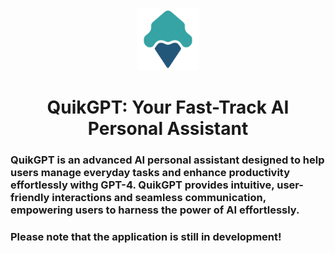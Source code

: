 
<p align="center">
    <img src="./app-icon.png" alt="quikgpt-logo" width="100px" height="100px"/><br>
    <h1 align="center">QuikGPT: Your Fast-Track AI Personal Assistant</h1>
</p>

### QuikGPT is an advanced AI personal assistant designed to help users manage everyday tasks and enhance productivity effortlessly withg GPT-4. QuikGPT provides intuitive, user-friendly interactions and seamless communication, empowering users to harness the power of AI effortlessly.

### Please note that the application is still in development!

